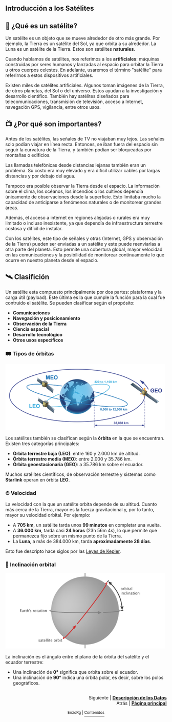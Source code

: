 ## Introducción a los Satélites

## 🤔 ¿Qué es un satélite?

Un satélite es un objeto que se mueve alrededor de otro más grande. Por ejemplo, la Tierra es un satélite del Sol, ya que orbita a su alrededor. La Luna es un satélite de la Tierra. Estos son satélites **naturales**.

Cuando hablamos de satélites, nos referimos a los **artificiales**: máquinas construidas por seres humanos y lanzadas al espacio para orbitar la Tierra u otros cuerpos celestes. En adelante, usaremos el término "satélite" para referirnos a estos dispositivos artificiales.

Existen miles de satélites artificiales. Algunos toman imágenes de la Tierra, de otros planetas, del Sol o del universo. Estos ayudan a la investigación y desarrollo científico. También hay satélites diseñados para telecomunicaciones, transmisión de televisión, acceso a Internet, navegación GPS, vigilancia, entre otros usos.

## 📺 ¿Por qué son importantes?

Antes de los satélites, las señales de TV no viajaban muy lejos. Las señales solo podían viajar en línea recta. Entonces, se iban fuera del espacio sin seguir la curvatura de la Tierra, y también podían ser bloqueadas por montañas o edificios.

Las llamadas telefónicas desde distancias lejanas también eran un problema. Su costo era muy elevado y era difícil utilizar cables por largas distancias y por debajo del agua.

Tampoco era posible observar la Tierra desde el espacio. La información sobre el clima, los océanos, los incendios o los cultivos dependía únicamente de observaciones desde la superficie. Esto limitaba mucho la capacidad de anticiparse a fenómenos naturales o de monitorear grandes áreas.

Además, el acceso a internet en regiones alejadas o rurales era muy limitado o incluso inexistente, ya que dependía de infraestructura terrestre costosa y difícil de instalar.

Con los satélites, este tipo de señales y otras (Internet, GPS y observación de la Tierra) pueden ser enviadas a un satélite y este puede reenviarlas a otra parte del planeta. Esto permite una cobertura global, mayor velocidad en las comunicaciones y la posibilidad de monitorear continuamente lo que ocurre en nuestro planeta desde el espacio.

## 🛰 Clasifición 

Un satélite esta compuesto principalmente por dos partes: plataforma y la carga útil (payload). Este última es la que cumple la función para la cual fue contruido el satélite. Se pueden clasificar según el propósito:

* **Comunicaciones**
* **Navegación y posicionamiento**
* **Observación de la Tierra**
* **Ciencia espacial**
* **Desarrollo tecnológico**
* **Otros usos específicos**

### 🛤️ Tipos de órbitas

<img src="../data/images/orbitas.png" alt="Órbitas LEO, MEO y GEO" width="500"/>

Los satélites también se clasifican según la **órbita** en la que se encuentran. Existen tres categorías principales:

* **Órbita terrestre baja (LEO)**: entre 160 y 2.000 km de altitud.
* **Órbita terrestre media (MEO)**: entre 2.000 y 35.786 km.
* **Órbita geoestacionaria (GEO)**: a 35.786 km sobre el ecuador.

Muchos satélites científicos, de observación terrestre y sistemas como **Starlink** operan en órbita **LEO**. 

### ⏱ Velocidad 

La velocidad con la que un satélite orbita depende de su altitud. Cuanto más cerca de la Tierra, mayor es la fuerza gravitacional y, por lo tanto, mayor su velocidad orbital. Por ejemplo:

* A **705 km**, un satélite tarda unos **99 minutos** en completar una vuelta.
* A **36.000 km**, tarda casi **24 horas** (23h 56m 4s), lo que permite que permanezca fijo sobre un mismo punto de la Tierra.
* La **Luna**, a más de 384.000 km, tarda **aproximadamente 28 días**.

Esto fue descripto hace siglos por las [Leyes de Kepler](https://es.wikipedia.org/wiki/Leyes_de_Kepler).

### 🧭 Inclinación orbital

<img src="../data/images/inclinacion.png" alt="Órbitas LEO, MEO y GEO" width="500"/>

La inclinación es el ángulo entre el plano de la órbita del satélite y el ecuador terrestre:

* Una inclinación de **0°** significa que orbita sobre el ecuador.
* Una inclinación de **90°** indica una órbita polar, es decir, sobre los polos geográficos.

##
<p align="right">Siguiente | <b><a href="dataset.md">Descripción de los Datos</a></b>
<br/>
Atrás | <b><a href="README.md">Página principal</a></p>

</b><p align="center"><sup> EnzoRg | </sup><a href="../README.md"><sup>Contenidos</sup></a></p>

